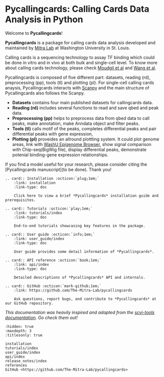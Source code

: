 # Pycallingcards: Calling Cards Data Analysis in Python

Welcome to **Pycallingcards**!

**Pycallingcards** is a package for calling cards data analysis developed and maintained by [Mitra Lab](http://genetics.wustl.edu/rmlab/) at Washington University in St. Louis.

Calling cards is a sequencing technology to assay TF binding which could be done in vitro and in vivo at both bulk and single-cell level. To know more about calling cards technology, please check [Moudgil et al](https://www.sciencedirect.com/science/article/pii/S009286742030814X?via%3Dihub) and [Wang et al](http://genetics.wustl.edu/rmlab/files/2012/09/Calling-Cards-for-DNA-binding.pdf).


Pycallingcards is composed of five different part: datasets, reading (rd), preprocessing (pp), tools (tl) and plotting (pl).
For single-cell calling cards anaysis, Pycallingcards interacts with [Scanpy](https://scanpy.readthedocs.io/en/stable/) and the main structure of Pycallingcards also follows the Scanpy.

- **Datasets** contains four main published datasets for callingcards data.
- **Reading (rd)** includes several functions to read and save qbed and peak data.
- **Preprocessing (pp)** helps to preprocess data from qbed data to call peaks, make annotation, make Anndata object and filter peaks.
- **Tools (tl)** calls motif of the peaks, completes differential peaks and pair differential peaks with gene expression,
- **Plotting (pl)** proveides an allround plottting system. It could plot genome areas, link with [WashU Epigenome Browser](http://epigenomegateway.wustl.edu/browser/), show signal comparison with Chip-seq(BigWig file), display differential peaks, demonstrate potenial binding-gene expression relationships.


If you find a model useful for your research, please consider citing the [Pycallingcards manuscript](to be done). Thank you!

```{eval-rst}
.. card:: Installation :octicon:`plug;1em;`
    :link: installation
    :link-type: doc

    Click here to view a brief *Pycallingcards* installation guide and prerequisites.
```

```{eval-rst}
.. card:: Tutorials :octicon:`play;1em;`
    :link: tutorials/index
    :link-type: doc

    End-to-end tutorials showcasing key features in the package.
```

```{eval-rst}
.. card:: User guide :octicon:`info;1em;`
    :link: user_guide/index
    :link-type: doc

    User guide provides some detail information of *Pycallingcards*.
```

```{eval-rst}
.. card:: API reference :octicon:`book;1em;`
    :link: api/index
    :link-type: doc

    Detailed descriptions of *Pycallingcards* API and internals.
```

```{eval-rst}
.. card:: GitHub :octicon:`mark-github;1em;`
    :link: https://github.com/The-Mitra-Lab/pycallingcards

    Ask questions, report bugs, and contribute to *Pycallingcards* at our GitHub repository.
```


*This documentation was heavily inspired and adapted from the [scvi-tools documentation](https://docs.scvi-tools.org/en/stable/). Go check them out!*



```{toctree}
:hidden: true
:maxdepth: 3
:titlesonly: true

installation
tutorials/index
user_guide/index
api/index
release_notes/index
references
GitHub <https://github.com/The-Mitra-Lab/pycallingcards>




```
